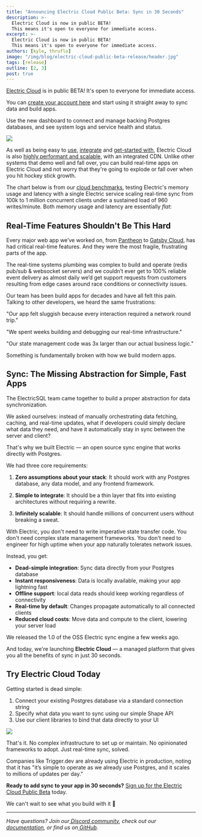 ```yaml
---
title: "Announcing Electric Cloud Public Beta: Sync in 30 Seconds"
description: >-
  Electric Cloud is now in public BETA!
  This means it's open to everyone for immediate access.
excerpt: >-
  Electric Cloud is now in public BETA!
  This means it's open to everyone for immediate access.
authors: [kyle, thruflo]
image: "/img/blog/electric-cloud-public-beta-release/header.jpg"
tags: [release]
outline: [2, 3]
post: true
---
```


<script setup>
  import ScalabilityChart from '../../src/components/ScalabilityChart.vue'
</script>

[Electric Cloud](https://dashboard.electric-sql.cloud) is in public BETA! It's open to everyone for immediate access.

You can [create your account here](https://dashboard.electric-sql.cloud) and start using it straight away to sync data and build apps.

Use the new dashboard to connect and manage backing Postgres databases, and see system logs and service health and status.

<a href="https://dashboard.electric-sql.cloud" class="no-visual">
  <img src="/img/blog/electric-cloud-public-beta-release/dashboard.png" />
</a>

As well as being easy to [use](/docs/intro), [integrate](/blog/2024/11/21/local-first-with-your-existing-api) and [get-started with](/docs/quickstart), Electric Cloud is also [highly performant and scalable](/docs/reference/benchmarks#cloud), with an integrated CDN. Unlike other systems that demo well and fall over, you can build real-time apps on Electric Cloud and not worry that they're going to explode or fall over when you hit hockey stick growth.

The chart below is from our [cloud benchmarks](/docs/reference/benchmarks#cloud), testing Electric's memory usage and latency with a single Electric service scaling real-time sync from 100k to 1 million concurrent clients under a sustained load of 960 writes/minute. Both memory usage and latency are essentially <em>flat</em>:

<figure>
  <ScalabilityChart />
</figure>

## **Real-Time Features Shouldn't Be This Hard**

Every major web app we’ve worked on, from [Pantheon](https://pantheon.io/) to [Gatsby Cloud](https://www.gatsbyjs.com/docs/reference/cloud/what-is-gatsby-cloud/), has had critical real-time features. And they were the most fragile, frustrating parts of the app.

The real-time systems plumbing was complex to build and operate (redis pub/sub & websocket servers) and we couldn’t ever get to 100% reliable event delivery as almost daily we’d get support requests from customers resulting from edge cases around race conditions or connectivity issues.

Our team has been build apps for decades and have all felt this pain. Talking to other developers, we heard the same frustrations:

"Our app felt sluggish because every interaction required a network round trip."

"We spent weeks building and debugging our real-time infrastructure."

"Our state management code was 3x larger than our actual business logic."

Something is fundamentally broken with how we build modern apps.


## **Sync: The Missing Abstraction for Simple, Fast Apps**

The ElectricSQL team came together to build a proper abstraction for data synchronization.

We asked ourselves: instead of manually orchestrating data fetching, caching, and real-time updates, what if developers could simply declare what data they need, and have it automatically stay in sync between the server and client?

That's why we built Electric — an open source sync engine that works directly with Postgres.

We had three core requirements:

1. **Zero assumptions about your stack**: It should work with any Postgres database, any data model, and any frontend framework.

2. **Simple to integrate**: It should be a thin layer that fits into existing architectures without requiring a rewrite.

3. **Infinitely scalable**: It should handle millions of concurrent users without breaking a sweat.


With Electric, you don't need to write imperative state transfer code. You don't need complex state management frameworks. You don't need to engineer for high uptime when your app naturally tolerates network issues.

Instead, you get:

* **Dead-simple integration**: Sync data directly from your Postgres database
* **Instant responsiveness**: Data is locally available, making your app lightning fast
* **Offline support**: local data reads should keep working regardless of connectivity
* **Real-time by default**: Changes propagate automatically to all connected clients
* **Reduced cloud costs**: Move data and compute to the client, lowering your server load

We released the 1.0 of the OSS Electric sync engine a few weeks ago.

And today, we're launching **Electric Cloud** — a managed platform that gives you all the benefits of sync in just 30 seconds.

## **Try Electric Cloud Today**

Getting started is dead simple:

1. Connect your existing Postgres database via a standard connection string
2. Specify what data you want to sync using our simple Shape API
3. Use our client libraries to bind that data directly to your UI

<img src="/img/blog/electric-cloud-public-beta-release/dashboard.png" />

That's it. No complex infrastructure to set up or maintain. No opinionated frameworks to adopt. Just real-time sync, solved.

Companies like Trigger.dev are already using Electric in production, noting that it has "it’s simple to operate as we already use Postgres, and it scales to millions of updates per day."

**Ready to add sync to your app in 30 seconds?** [Sign up for the Electric Cloud Public Beta](https://dashboard.electric-sql.cloud) today.

We can't wait to see what you build with it 🚀

---

*Have questions? Join our[ Discord community](https://discord.gg/electric), check out our[ documentation](https://electric-sql.com/docs), or find us on[ GitHub](https://github.com/electric-sql/electric).*

